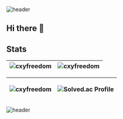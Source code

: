 ![header](https://capsule-render.vercel.app/api?type=waving&height=170&color=gradient&customColorList=0,1&text=seom98's%20gitHub&animation=twinkling&textBg=false&fontSize=40&desc=Front-End%20Developer&descAlignY=48&fontAlignY=30&reversal=true&fontColor=ffffff)
## Hi there 👋

<!--
**seom98/seom98** is a ✨ _special_ ✨ repository because its `README.md` (this file) appears on your GitHub profile.

Here are some ideas to get you started:

- 🔭 I’m currently working on ...
- 🌱 I’m currently learning ...
- 👯 I’m looking to collaborate on ...
- 🤔 I’m looking for help with ...
- 💬 Ask me about ...
- 📫 How to reach me: ...
- 😄 Pronouns: ...
- ⚡ Fun fact: ...
-->


## Stats
|<img src="https://github-readme-stats.vercel.app/api?username=seom98&theme=dracula&hide_border=false&include_all_commits=false&count_private=false" alt="cxyfreedom" />|<img src="https://github-readme-streak-stats.herokuapp.com/?user=seom98&theme=dracula&hide_border=false" alt="cxyfreedom" />|
|:---:|:---:|
   
|<p><img src="https://github-readme-stats.vercel.app/api/top-langs/?username=seom98&theme=dracula&hide_border=false&include_all_commits=false&count_private=false&layout=compact" alt="cxyfreedom" /></p>|![Solved.ac Profile](http://mazassumnida.wtf/api/v2/generate_badge?boj=seem98)|
|:---:|:---:|



![header](https://capsule-render.vercel.app/api?type=waving&height=120&color=gradient&customColorList=0,1&animation=twinkling&textBg=false&fontSize=40&descAlignY=48&fontAlignY=30&reversal=true&fontColor=ffffff&section=footer)


